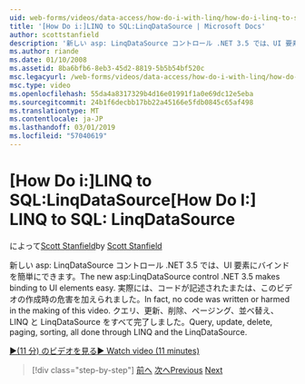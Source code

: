 ```yaml
---
uid: web-forms/videos/data-access/how-do-i-with-linq/how-do-i-linq-to-sql-linqdatasource
title: '[How Do i:]LINQ to SQL:LinqDataSource | Microsoft Docs'
author: scottstanfield
description: '新しい asp: LinqDataSource コントロール .NET 3.5 では、UI 要素にバインドを簡単にできます。 実際には、コードが記述されたまたは、このビデオの作成時の危害を加えられました。 クエリ、upd.'
ms.author: riande
ms.date: 01/10/2008
ms.assetid: 8ba6bfb6-8eb3-45d2-8819-5b5b54bf520c
msc.legacyurl: /web-forms/videos/data-access/how-do-i-with-linq/how-do-i-linq-to-sql-linqdatasource
msc.type: video
ms.openlocfilehash: 55da4a8317329b4d16e01991f1a0e69dc12e5eba
ms.sourcegitcommit: 24b1f6decbb17bb22a45166e5fdb0845c65af498
ms.translationtype: MT
ms.contentlocale: ja-JP
ms.lasthandoff: 03/01/2019
ms.locfileid: "57040619"
---
```

<a name="how-do-i-linq-to-sql-linqdatasource"></a><span data-ttu-id="58877-105">[How Do i:]LINQ to SQL:LinqDataSource</span><span class="sxs-lookup"><span data-stu-id="58877-105">[How Do I:] LINQ to SQL: LinqDataSource</span></span>
====================
<span data-ttu-id="58877-106">によって[Scott Stanfield](https://github.com/scottstanfield)</span><span class="sxs-lookup"><span data-stu-id="58877-106">by [Scott Stanfield](https://github.com/scottstanfield)</span></span>

<span data-ttu-id="58877-107">新しい asp: LinqDataSource コントロール .NET 3.5 では、UI 要素にバインドを簡単にできます。</span><span class="sxs-lookup"><span data-stu-id="58877-107">The new asp:LinqDataSource control .NET 3.5 makes binding to UI elements easy.</span></span> <span data-ttu-id="58877-108">実際には、コードが記述されたまたは、このビデオの作成時の危害を加えられました。</span><span class="sxs-lookup"><span data-stu-id="58877-108">In fact, no code was written or harmed in the making of this video.</span></span> <span data-ttu-id="58877-109">クエリ、更新、削除、ページング、並べ替え、LINQ と LinqDataSource をすべて完了しました。</span><span class="sxs-lookup"><span data-stu-id="58877-109">Query, update, delete, paging, sorting, all done through LINQ and the LinqDataSource.</span></span>

[<span data-ttu-id="58877-110">&#9654;(11 分) のビデオを見る</span><span class="sxs-lookup"><span data-stu-id="58877-110">&#9654; Watch video (11 minutes)</span></span>](https://channel9.msdn.com/Blogs/ASP-NET-Site-Videos/how-do-i-linq-to-sql-linqdatasource)

> [!div class="step-by-step"]
> <span data-ttu-id="58877-111">[前へ](how-do-i-linq-to-sql-updating-the-database.md)
> [次へ](how-do-i-linq-to-sql-custom-linqdatasource.md)</span><span class="sxs-lookup"><span data-stu-id="58877-111">[Previous](how-do-i-linq-to-sql-updating-the-database.md)
[Next](how-do-i-linq-to-sql-custom-linqdatasource.md)</span></span>
